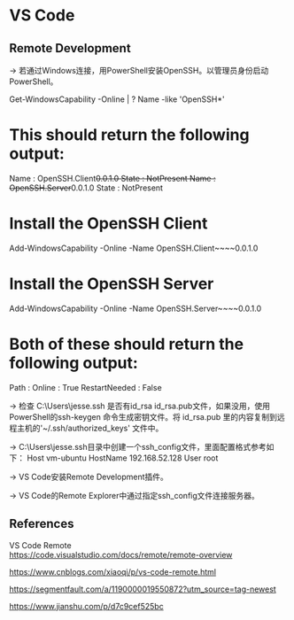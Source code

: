 # VS Code

## Remote Development
-> 若通过Windows连接，用PowerShell安装OpenSSH。以管理员身份启动 PowerShell。

Get-WindowsCapability -Online | ? Name -like 'OpenSSH*'
# This should return the following output:
Name  : OpenSSH.Client~~~~0.0.1.0
State : NotPresent
Name  : OpenSSH.Server~~~~0.0.1.0
State : NotPresent

# Install the OpenSSH Client
Add-WindowsCapability -Online -Name OpenSSH.Client~~~~0.0.1.0
# Install the OpenSSH Server
Add-WindowsCapability -Online -Name OpenSSH.Server~~~~0.0.1.0
# Both of these should return the following output:
Path          :
Online        : True
RestartNeeded : False

-> 检查 C:\Users\jesse\.ssh 是否有id_rsa id_rsa.pub文件，如果没用，使用 PowerShell的ssh-keygen 命令生成密钥文件。将 id_rsa.pub 里的内容复制到远程主机的'~/.ssh/authorized_keys' 文件中。

-> C:\Users\jesse\.ssh目录中创建一个ssh_config文件，里面配置格式参考如下：
Host vm-ubuntu
    HostName 192.168.52.128
    User root

-> VS Code安装Remote Development插件。

-> VS Code的Remote Explorer中通过指定ssh_config文件连接服务器。


## References
VS Code Remote  
https://code.visualstudio.com/docs/remote/remote-overview

https://www.cnblogs.com/xiaoqi/p/vs-code-remote.html

https://segmentfault.com/a/1190000019550872?utm_source=tag-newest

https://www.jianshu.com/p/d7c9cef525bc